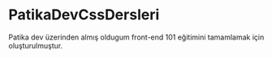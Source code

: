 # PatikaDevCssDersleri
Patika dev üzerinden almış oldugum front-end 101 eğitimini tamamlamak için oluşturulmuştur.
